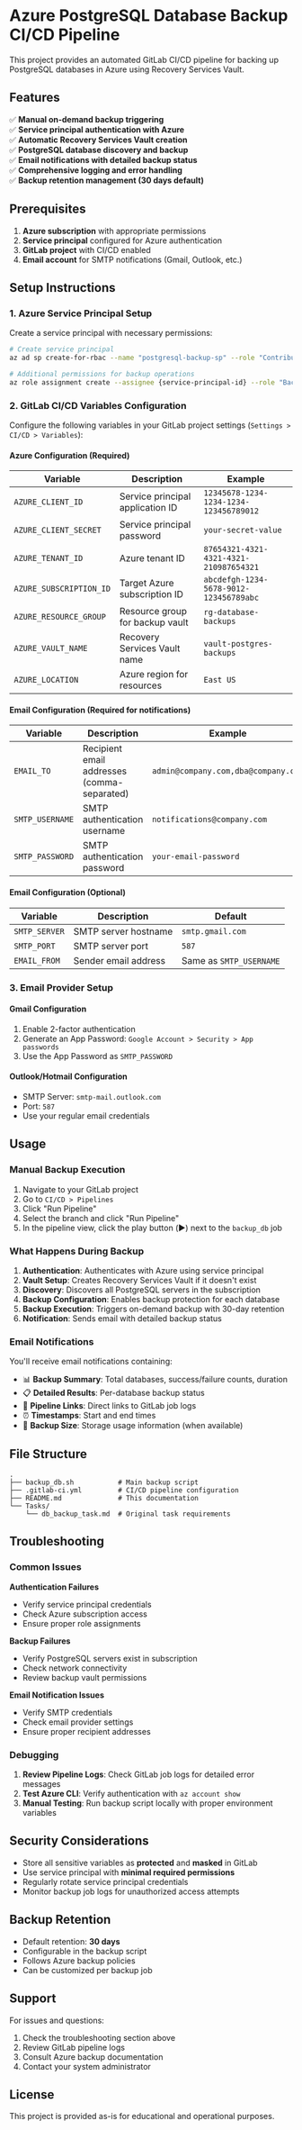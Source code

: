# Azure PostgreSQL Database Backup CI/CD Pipeline

This project provides an automated GitLab CI/CD pipeline for backing up PostgreSQL databases in Azure using Recovery Services Vault.

## Features

✅ **Manual on-demand backup triggering**  
✅ **Service principal authentication with Azure**  
✅ **Automatic Recovery Services Vault creation**  
✅ **PostgreSQL database discovery and backup**  
✅ **Email notifications with detailed backup status**  
✅ **Comprehensive logging and error handling**  
✅ **Backup retention management (30 days default)**  

## Prerequisites

1. **Azure subscription** with appropriate permissions
2. **Service principal** configured for Azure authentication
3. **GitLab project** with CI/CD enabled
4. **Email account** for SMTP notifications (Gmail, Outlook, etc.)

## Setup Instructions

### 1. Azure Service Principal Setup

Create a service principal with necessary permissions:

```bash
# Create service principal
az ad sp create-for-rbac --name "postgresql-backup-sp" --role "Contributor" --scopes "/subscriptions/{subscription-id}"

# Additional permissions for backup operations
az role assignment create --assignee {service-principal-id} --role "Backup Contributor" --scope "/subscriptions/{subscription-id}"
```

### 2. GitLab CI/CD Variables Configuration

Configure the following variables in your GitLab project settings (`Settings > CI/CD > Variables`):

#### Azure Configuration (Required)
| Variable | Description | Example |
|----------|-------------|---------|
| `AZURE_CLIENT_ID` | Service principal application ID | `12345678-1234-1234-1234-123456789012` |
| `AZURE_CLIENT_SECRET` | Service principal password | `your-secret-value` |
| `AZURE_TENANT_ID` | Azure tenant ID | `87654321-4321-4321-4321-210987654321` |
| `AZURE_SUBSCRIPTION_ID` | Target Azure subscription ID | `abcdefgh-1234-5678-9012-123456789abc` |
| `AZURE_RESOURCE_GROUP` | Resource group for backup vault | `rg-database-backups` |
| `AZURE_VAULT_NAME` | Recovery Services Vault name | `vault-postgres-backups` |
| `AZURE_LOCATION` | Azure region for resources | `East US` |

#### Email Configuration (Required for notifications)
| Variable | Description | Example |
|----------|-------------|---------|
| `EMAIL_TO` | Recipient email addresses (comma-separated) | `admin@company.com,dba@company.com` |
| `SMTP_USERNAME` | SMTP authentication username | `notifications@company.com` |
| `SMTP_PASSWORD` | SMTP authentication password | `your-email-password` |

#### Email Configuration (Optional)
| Variable | Description | Default |
|----------|-------------|---------|
| `SMTP_SERVER` | SMTP server hostname | `smtp.gmail.com` |
| `SMTP_PORT` | SMTP server port | `587` |
| `EMAIL_FROM` | Sender email address | Same as `SMTP_USERNAME` |

### 3. Email Provider Setup

#### Gmail Configuration
1. Enable 2-factor authentication
2. Generate an App Password: `Google Account > Security > App passwords`
3. Use the App Password as `SMTP_PASSWORD`

#### Outlook/Hotmail Configuration
- SMTP Server: `smtp-mail.outlook.com`
- Port: `587`
- Use your regular email credentials

## Usage

### Manual Backup Execution

1. Navigate to your GitLab project
2. Go to `CI/CD > Pipelines`
3. Click "Run Pipeline"
4. Select the branch and click "Run Pipeline"
5. In the pipeline view, click the play button (▶️) next to the `backup_db` job

### What Happens During Backup

1. **Authentication**: Authenticates with Azure using service principal
2. **Vault Setup**: Creates Recovery Services Vault if it doesn't exist
3. **Discovery**: Discovers all PostgreSQL servers in the subscription
4. **Backup Configuration**: Enables backup protection for each database
5. **Backup Execution**: Triggers on-demand backup with 30-day retention
6. **Notification**: Sends email with detailed backup status

### Email Notifications

You'll receive email notifications containing:

- 📊 **Backup Summary**: Total databases, success/failure counts, duration
- 📋 **Detailed Results**: Per-database backup status
- 🔗 **Pipeline Links**: Direct links to GitLab job logs
- ⏰ **Timestamps**: Start and end times
- 📏 **Backup Size**: Storage usage information (when available)

## File Structure

```
.
├── backup_db.sh           # Main backup script
├── .gitlab-ci.yml         # CI/CD pipeline configuration
├── README.md              # This documentation
└── Tasks/
    └── db_backup_task.md  # Original task requirements
```

## Troubleshooting

### Common Issues

**Authentication Failures**
- Verify service principal credentials
- Check Azure subscription access
- Ensure proper role assignments

**Backup Failures**
- Verify PostgreSQL servers exist in subscription
- Check network connectivity
- Review backup vault permissions

**Email Notification Issues**
- Verify SMTP credentials
- Check email provider settings
- Ensure proper recipient addresses

### Debugging

1. **Review Pipeline Logs**: Check GitLab job logs for detailed error messages
2. **Test Azure CLI**: Verify authentication with `az account show`
3. **Manual Testing**: Run backup script locally with proper environment variables

## Security Considerations

- Store all sensitive variables as **protected** and **masked** in GitLab
- Use service principal with **minimal required permissions**
- Regularly rotate service principal credentials
- Monitor backup job logs for unauthorized access attempts

## Backup Retention

- Default retention: **30 days**
- Configurable in the backup script
- Follows Azure backup policies
- Can be customized per backup job

## Support

For issues and questions:
1. Check the troubleshooting section above
2. Review GitLab pipeline logs
3. Consult Azure backup documentation
4. Contact your system administrator

## License

This project is provided as-is for educational and operational purposes.